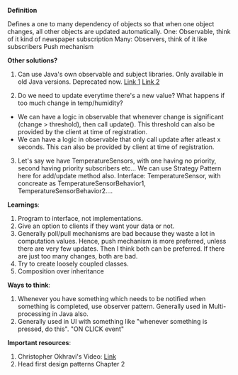 **Definition**

Defines a one to many dependency of objects so that when one object changes, all other objects are updated automatically.
One: Observable, think of it kind of newspaper subscription
Many: Observers, think of it like subscribers
Push mechanism

**Other solutions?** <br>

1. Can use Java's own observable and subject libraries. Only available in old Java versions. Deprecated now. 
[Link 1](https://www.infoworld.com/article/2077258/observer-and-observable.html)
[Link 2](https://www.geeksforgeeks.org/java-util-observable-class-java/)

2. Do we need to update everytime there's a new value? What happens if too much change in temp/humidity?
- We can have a logic in observable that whenever change is significant (change > threshold), then call update().
  This threshold can also be provided by the client at time of registration.
- We can have a logic in observable that only call update after atleast x seconds. This can also be provided by client at time of registration.

3. Let's say we have TemperatureSensors, with one having no priority, second having priority subscribers etc... We can use Strategy Pattern here for add/update method also.
Interface: TemperatureSensor, with concreate as TemperatureSensorBehavior1, TemperatureSensorBehavior2....


**Learnings**:

1. Program to interface, not implementations.
2. Give an option to clients if they want your data or not.
3. Generally poll/pull mechanisms are bad because they waste a lot in computation values. Hence, push mechanism is more preferred, unless there are very few updates.
      Then I think both can be preferred. If there are just too many changes, both are bad.
4. Try to create loosely coupled classes.
5. Composition over inheritance


**Ways to think**:

1. Whenever you have something which needs to be notified when something is completed, use observer pattern.
Generally used in Multi-processing in Java also.
2. Generally used in UI with something like "whenever something is pressed, do this". "ON CLICK event"

**Important resources**:

1. Christopher Okhravi's Video: [Link](https://www.youtube.com/watch?v=_BpmfnqjgzQ)
2. Head first design patterns Chapter 2





